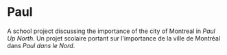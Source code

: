 # Paul
A school project discussing the importance of the city of Montreal in *Paul Up North*.
Un projet scolaire portant sur l'importance de la ville de Montréal dans *Paul dans le Nord*.
